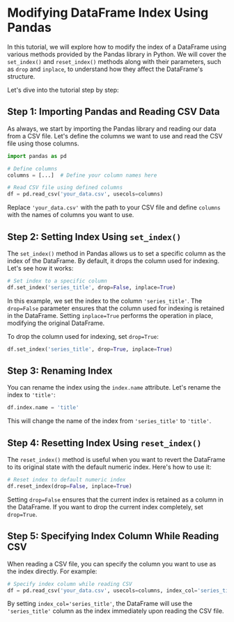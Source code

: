 # Modifying DataFrame Index Using Pandas

In this tutorial, we will explore how to modify the index of a DataFrame using various methods provided by the Pandas library in Python. We will cover the `set_index()` and `reset_index()` methods along with their parameters, such as `drop` and `inplace`, to understand how they affect the DataFrame's structure.

Let's dive into the tutorial step by step:

## Step 1: Importing Pandas and Reading CSV Data

As always, we start by importing the Pandas library and reading our data from a CSV file. Let's define the columns we want to use and read the CSV file using those columns.

```python
import pandas as pd

# Define columns
columns = [...]  # Define your column names here

# Read CSV file using defined columns
df = pd.read_csv('your_data.csv', usecols=columns)
```

Replace `'your_data.csv'` with the path to your CSV file and define `columns` with the names of columns you want to use.

## Step 2: Setting Index Using `set_index()`

The `set_index()` method in Pandas allows us to set a specific column as the index of the DataFrame. By default, it drops the column used for indexing. Let's see how it works:

```python
# Set index to a specific column
df.set_index('series_title', drop=False, inplace=True)
```

In this example, we set the index to the column `'series_title'`. The `drop=False` parameter ensures that the column used for indexing is retained in the DataFrame. Setting `inplace=True` performs the operation in place, modifying the original DataFrame.

To drop the column used for indexing, set `drop=True`:

```python
df.set_index('series_title', drop=True, inplace=True)
```

## Step 3: Renaming Index

You can rename the index using the `index.name` attribute. Let's rename the index to `'title'`:

```python
df.index.name = 'title'
```

This will change the name of the index from `'series_title'` to `'title'`.

## Step 4: Resetting Index Using `reset_index()`

The `reset_index()` method is useful when you want to revert the DataFrame to its original state with the default numeric index. Here's how to use it:

```python
# Reset index to default numeric index
df.reset_index(drop=False, inplace=True)
```

Setting `drop=False` ensures that the current index is retained as a column in the DataFrame. If you want to drop the current index completely, set `drop=True`.

## Step 5: Specifying Index Column While Reading CSV

When reading a CSV file, you can specify the column you want to use as the index directly. For example:

```python
# Specify index column while reading CSV
df = pd.read_csv('your_data.csv', usecols=columns, index_col='series_title')
```

By setting `index_col='series_title'`, the DataFrame will use the `'series_title'` column as the index immediately upon reading the CSV file.
